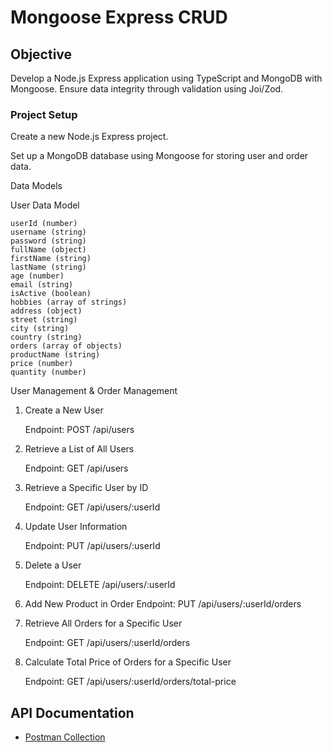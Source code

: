 # Mongoose Express CRUD

## Objective

Develop a Node.js Express application using TypeScript and MongoDB with Mongoose. Ensure data integrity through validation using Joi/Zod.

### Project Setup

Create a new Node.js Express project.

Set up a MongoDB database using Mongoose for storing user and order data.

Data Models

User Data Model

```
userId (number)
username (string)
password (string)
fullName (object)
firstName (string)
lastName (string)
age (number)
email (string)
isActive (boolean)
hobbies (array of strings)
address (object)
street (string)
city (string)
country (string)
orders (array of objects)
productName (string)
price (number)
quantity (number)
```

User Management & Order Management

1. Create a New User

   Endpoint: POST /api/users

2. Retrieve a List of All Users

   Endpoint: GET /api/users

3. Retrieve a Specific User by ID

   Endpoint: GET /api/users/:userId

4. Update User Information

   Endpoint: PUT /api/users/:userId

5. Delete a User

   Endpoint: DELETE /api/users/:userId

6. Add New Product in Order
   Endpoint: PUT /api/users/:userId/orders

7. Retrieve All Orders for a Specific User

   Endpoint: GET /api/users/:userId/orders

8. Calculate Total Price of Orders for a Specific User

   Endpoint: GET /api/users/:userId/orders/total-price

##

## API Documentation

- [Postman Collection](./docs/postman.json)
